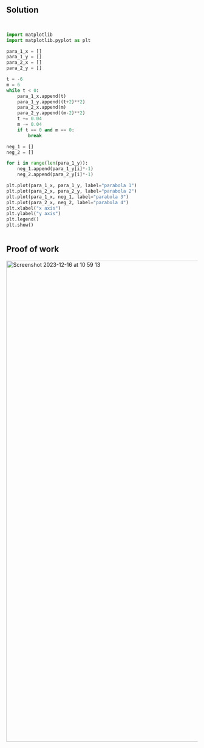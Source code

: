 ## Solution ##

```.py


import matplotlib
import matplotlib.pyplot as plt

para_1_x = []
para_1_y = []
para_2_x = []
para_2_y = []

t = -6
m = 6
while t < 0:
    para_1_x.append(t)
    para_1_y.append((t+2)**2)
    para_2_x.append(m)
    para_2_y.append((m-2)**2)
    t += 0.04
    m -= 0.04
    if t == 0 and m == 0:
        break

neg_1 = []
neg_2 = []

for i in range(len(para_1_y)):
    neg_1.append(para_1_y[i]*-1)
    neg_2.append(para_2_y[i]*-1)

plt.plot(para_1_x, para_1_y, label="parabola 1")
plt.plot(para_2_x, para_2_y, label="parabola 2")
plt.plot(para_1_x, neg_1, label="parabola 3")
plt.plot(para_2_x, neg_2, label="parabola 4")
plt.xlabel("x axis")
plt.ylabel("y axis")
plt.legend()
plt.show()



```

## Proof of work ##

<img width="1267" alt="Screenshot 2023-12-16 at 10 59 13" src="https://github.com/yuxuantaoisak/unit_2/assets/144768397/3f8382a6-b559-46ec-a713-74b38bb28b76">


